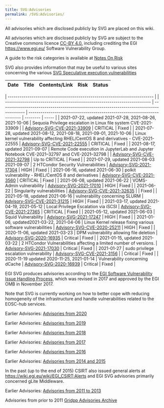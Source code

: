 ```yaml
---
title: SVG:Advisories
permalink: /SVG:Advisories/
---
```


All advisories which are disclosed publicly by SVG are placed on this wiki.

All advisories which are disclosed publicly by SVG are subject to the Creative
commons licence [CC-BY 4.0.](https://creativecommons.org/licenses/by/4.0/)
including crediting the EGI <https://www.egi.eu/> Software Vulnerability Group.

A guide to the risk categories is available at
[Notes On Risk](/SVG:Notes_On_Risk "wikilink")

SVG also provides information that may be useful to various sites concerning the
various
[SVG Speculative execution vulnerabilities](/SVG:Speculative_Execution_Vulnerabilities "wikilink")

| Date | Title | Contents/Link | Risk | Status |
| ---- | ----- | ------------- | ---- | ------ |

| -------------------------------------------------------------------------- |
| -------------------------------------------------------------------------- | ------------------------------------------------------------------------------------------ | -------------------------------------------------------------------------- | -------- | ----- |
| 2021-07-22, updated 2021-07-28, 2021-08-26, 2021-10-06                     | Sequoia Privilege escalation in Linux file system CVE-2021-33909                           |
| [Advisory-SVG-CVE-2021-33909](/SVG:Advisory-SVG-CVE-2021-33909 "wikilink") | CRITICAL                                                                                   | Fixed                                                                      |
| 2021-07-28, updated 2021-08-12, 2021-08-18, 2021-09-01, 2021-10-06         | Linux kernel vulnerability affecting RHEL/CentOS 8 and derivatives - CVE-2021-22555        | [Advisory-SVG-CVE-2021-22555](/SVG:Advisory-SVG-CVE-2021-22555 "wikilink") | CRITICAL | Fixed |
| 2021-08-17, updated 2021-09-07                                             | Remote Code execution in JupyterLab and Jupyter Notebook CVE-2021–32797 and CVE-2021–32798 |
| [Advisory-SVG-CVE-2021-32798](/SVG:Advisory-SVG-CVE-2021-32798 "wikilink") | Up to CRITICAL                                                                             | Fixed                                                                      |
| 2021-07-29, updated 2021-08-03 2021-09-07                                  | 2 HTCondor Security Vulnerabilities                                                        | [Advisory-SVG-2021-17304](/SVG:Advisory-SVG-2021-17304 "wikilink")         | HIGH     | Fixed |
| 2021-06-16, updated 2021-06-30                                             | polkit vulnerability - RHEL/CentOS 8 and derivatives                                       | [Advisory-SVG-CVE-2021-3560](/SVG:Advisory-SVG-CVE-2021-3560 "wikilink")   | CRITICAL | Fixed |
| 2021-06-08, updated 2021-06-22                                             | VOMS-Admin vulnerability                                                                   | [Advisory-SVG-2021-17010](/SVG:Advisory-SVG-2021-17010 "wikilink")         | HIGH     | Fixed |
| 2021-06-22                                                                 | Singularity vulnerabilities                                                                | [Advisory-SVG-CVE-2021-32635](/SVG:Advisory-SVG-CVE-2021-32635 "wikilink") |          | Fixed |
| 2021-05-18, updated 2021-06-16                                             | vulnerability concerning SLURM                                                             | [Advisory-SVG-CVE-2021-31215](/SVG:Advisory-SVG-CVE-2021-31215 "wikilink") | HIGH     | Fixed |
| 2021-03-17, updated 2021-04-19, 2021-05-12                                 | Local Privilege Escalation via iSCSI                                                       | [Advisory-SVG-CVE-2021-27365](/SVG:Advisory-SVG-CVE-2021-27365 "wikilink") | CRITICAL | Fixed |
| 2021-05-12, updated 2021-06-03                                             | Squid Vulnerability                                                                        | [Advisory-SVG-2021-17247](/SVG:Advisory-EGI-SVG-2021-17247 "wikilink")     | HIGH     | Fixed |
| 2021-01-06, updated2021-03-22, 2021-04-06                                  | Linux Kernel release fixing various software vulnerabilities                               | [Advisory-SVG-CVE-2020-25211](/SVG:Advisory-SVG-CVE-2020-25211 "wikilink") | HIGH     | Fixed |
| 2020-11-06, updated 2021-03-23                                             | DPM vulnerability allowing file deletion                                                   | [Advisory-SVG-2020-16935](/SVG:Advisory-SVG-2020-16935 "wikilink")         | Critical | Fixed |
| 2021-01-15, updated 2021-03-22                                             | 2 HTCondor Vulnerabilities affecting a limited number of versions.                         | [Advisory-SVG-2021-17030](/SVG:Advisory-SVG-2021-17030 "wikilink")         | Critical | Fixed |
| 2021-01-27                                                                 | sudo privilege escalation vulnerability                                                    | [Advisory-SVG-CVE-2021-3156](/SVG:Advisory-SVG-CVE-2021-3156 "wikilink")   |
| Critical                                                                   | Fixed                                                                                      |
| 2020-11-19 updated 2020-11-25, 2021-01-14                                  | Vulnerability concerning dCache                                                            | [Advisory-SVG-2020-16939](/SVG:Advisory-SVG-2020-16939 "wikilink")         | Critical | Fixed |

EGI SVG produces advisories according to the
[EGI Software Vulnerability Issue Handling Process](https://documents.egi.eu/document/3145),
which was revised in 2017 and approved by the EGI OMB in November 2017.

Note that SVG is currently working on how to better cope with reducing
homogeneity of the infrastructure and handle vulnerabilities related to the
EOSC-hub services.

Earlier Advisories: [Advisories from 2020](./SVG:Advisories-SVG-2020.md)

Earlier Advisories: [Advisories from 2019](./SVG:Advisories-SVG-2019.md)

Earlier Advisories: [Advisories from 2018](./SVG:Advisories-SVG-2018.md)

Earlier Advisories: [Advisories from 2017](./SVG:Advisories-SVG-2017.md)

Earlier Advisories: [Advisories from 2016](./SVG:Advisories-SVG-2016.md)

Earlier Advisories:
[Advisories from 2014 and 2015](./SVG:Advisories-SVG-2014-2015.md)

In the past (up to the end of 2015) CSIRT also issued general alerts at
<https://wiki.egi.eu/wiki/EGI_CSIRT:Alerts> and EGI SVG advisories primarily
concerned gLite Middleware.

Earlier Advisories:
[Advisories from 2011 to 2013](./SVG:Advisories-SVG-2011-2013)

Advisories from prior to 2011
[Gridpp Advisories Archive](https://archive.gridpp.ac.uk/gsvg/advisories/)
